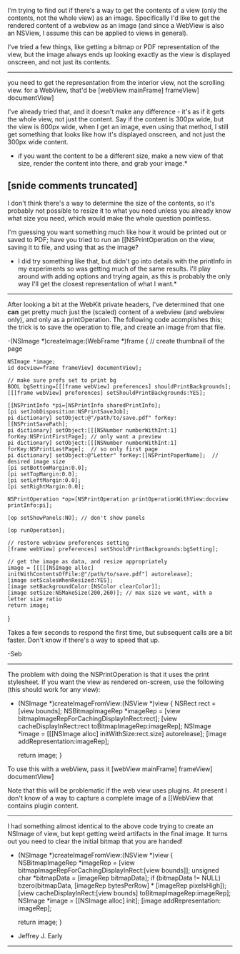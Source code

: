 

I'm trying to find out if there's a way to get the contents of a view (only the contents, not the whole view) as an image. Specifically I'd like to get the rendered content of a webview as an image (and since a WebView is also an NSView, I assume this can be applied to views in general).

I've tried a few things, like getting a bitmap or PDF representation of the view, but the image always ends up looking exactly as the view is displayed onscreen, and not just its contents.

----

you need to get the representation from the interior view, not the scrolling view. for a WebView, that'd be      [webView mainFrame] frameView] documentView]

I've already tried that, and it doesn't make any difference - it's as if it gets the whole view, not just the content. Say if the content is 300px wide, but the view is 800px wide, when I get an image, even using that method, I still get something that looks like how it's displayed onscreen, and not just the 300px wide content.

* if you want the content to be a different size, make a new view of that size, render the content into there, and grab your image.*

[snide comments truncated]
----

I don't think there's a way to determine the size of the contents, so it's probably not possible to resize it to what you need unless you already know what size you need, which would make the whole question pointless.

I'm guessing you want something much like how it would be printed out or saved to PDF; have you tried to run an [[NSPrintOperation on the view, saving it to file, and using that as the image?

* I did try something like that, but didn't go into details with the printInfo in my experiments so was getting much of the same results. I'll play around with adding options and trying again, as this is probably the only way I'll get the closest representation of what I want.*

----

After looking a bit at the WebKit private headers, I've determined that one **can** get pretty much just the (scaled) content of a webview (and webview only), and only as a printOperation. The following code acomplishes this; the trick is to save the operation to file, and create an image from that file.
    
-(NSImage *)createImage:(WebFrame *)frame
{
	// create thumbnail of the page
	
	NSImage *image;
	id docview=frame frameView] documentView];
	
	// make sure prefs set to print bg
	BOOL bgSetting=[[[frame webView] preferences] shouldPrintBackgrounds];
	[[[frame webView] preferences] setShouldPrintBackgrounds:YES];

	[[NSPrintInfo *pi=[NSPrintInfo sharedPrintInfo];
	[pi setJobDisposition:NSPrintSaveJob];
	pi dictionary] setObject:@"/path/to/save.pdf" forKey:[[NSPrintSavePath];
	pi dictionary] setObject:[[[NSNumber numberWithInt:1] forKey:NSPrintFirstPage]; // only want a preview
	pi dictionary] setObject:[[[NSNumber numberWithInt:1] forKey:NSPrintLastPage];  // so only first page
	pi dictionary] setObject:@"Letter" forKey:[[NSPrintPaperName];  // desired image size
	[pi setBottomMargin:0.0];
	[pi setTopMargin:0.0];
	[pi setLeftMargin:0.0];
	[pi setRightMargin:0.0];
	
	NSPrintOperation *op=[NSPrintOperation printOperationWithView:docview printInfo:pi];
	
	[op setShowPanels:NO]; // don't show panels
	
	[op runOperation];
	
	// restore webview preferences setting
	[frame webView] preferences] setShouldPrintBackgrounds:bgSetting];
	
	// get the image as data, and resize appropriately	
	image = [[[[[NSImage alloc] initWithContentsOfFile:@"/path/to/save.pdf"] autorelease];
	[image setScalesWhenResized:YES];
	[image setBackgroundColor:[NSColor clearColor]];
	[image setSize:NSMakeSize(200,260)]; // max size we want, with a letter size ratio
	return image;
}


Takes a few seconds to respond the first time, but subsequent calls are a bit faster. Don't know if there's a way to speed that up.

-Seb

----

The problem with doing the NSPrintOperation is that it uses the print stylesheet.  If you want the view as rendered on-screen, use the following  (this should work for any view):

    
- (NSImage *)createImageFromView:(NSView *)view {
	NSRect rect = [view bounds];
	NSBitmapImageRep *imageRep = [view bitmapImageRepForCachingDisplayInRect:rect];
	[view cacheDisplayInRect:rect toBitmapImageRep:imageRep];
	NSImage *image = [[[NSImage alloc] initWithSize:rect.size] autorelease];
	[image addRepresentation:imageRep];
	
	return image;
}


To use this with a webView, pass it [webView mainFrame] frameView] documentView]

Note that this will be problematic if the web view uses plugins. At present I don't know of a way to capture a complete image of a [[WebView that contains plugin content.

----

I had something almost identical to the above code trying to create an NSImage of view, but kept getting weird artifacts in the final image. It turns out you need to clear the initial bitmap that you are handed!

    
- (NSImage *)createImageFromView:(NSView *)view {
	NSBitmapImageRep *imageRep = [view bitmapImageRepForCachingDisplayInRect:[view bounds]];
	unsigned char *bitmapData = [imageRep bitmapData];
	if (bitmapData != NULL) bzero(bitmapData, [imageRep bytesPerRow] * [imageRep pixelsHigh]);
	[view cacheDisplayInRect:[view bounds] toBitmapImageRep:imageRep];
	NSImage *image = [[NSImage alloc] init];
	[image addRepresentation: imageRep];
	
	return image;
}


- Jeffrey J. Early

----
